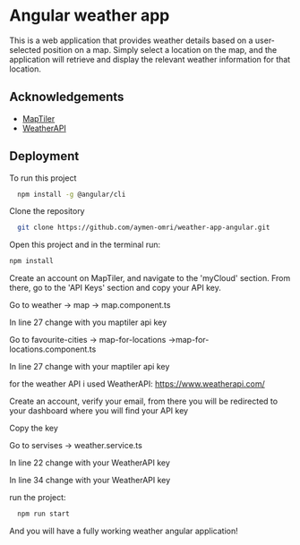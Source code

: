 
# Angular weather app

This is a web application that provides weather details based on a user-selected position on a map. Simply select a location on the map, and the application will retrieve and display the relevant weather information for that location.

## Acknowledgements

 - [MapTiler](https://cloud.maptiler.com/)
 - [WeatherAPI](https://www.weatherapi.com/)


## Deployment

To run this project

```bash
  npm install -g @angular/cli
```
Clone the repository
```bash
  git clone https://github.com/aymen-omri/weather-app-angular.git
```
Open this project and in the terminal run:
```bash
npm install
```
Create an account on MapTiler, and navigate to the 'myCloud' section. From there, go to the 'API Keys' section and copy your API key.

Go to weather -> map -> map.component.ts

In line 27 change with you maptiler api key

Go to favourite-cities -> map-for-locations ->map-for-locations.component.ts

In line 27 change with your maptiler api key

for the weather API i used WeatherAPI: https://www.weatherapi.com/

Create an account, verify your email, from there you will be redirected to your dashboard where you will find your API key

Copy the key

Go to servises -> weather.service.ts

In line 22 change with your WeatherAPI key

In line 34 change with your WeatherAPI key

run the project:
```bash
  npm run start
```
And you will have a fully working weather angular application!
